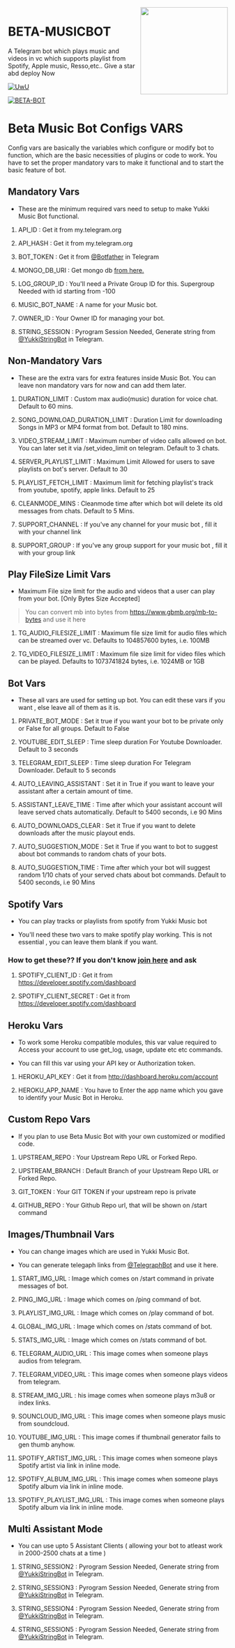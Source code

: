 <img src="https://telegra.ph/file/5803e5bc6ff1d65387925.jpg" align="right" width="200" height="200"/>

# BETA-MUSICBOT
A Telegram bot which plays music and videos in vc
which supports playlist from Spotify, Apple music, Resso,etc..
Give a star abd deploy Now

<p align="center">

  <a href="https://github.com/Jeolpaul"><img src="http://readme-typing-svg.herokuapp.com?color=00FF00&center=true&vCenter=true&multiline=false&lines=HI!+I+AM+A+MUSIC+BOT+WITH+MANY+FEATURES😀;FORK+ME+AND+DEPLOY+NOW😼;SUPPORT+US+BY+GIVING+A+STAR⭐;Developed+By+JEOL;THANKS+TO+TEAMYUKKI" alt="UwU">

</p>

[![BETA-BOT](https://www.herokucdn.com/deploy/button.svg)](https://heroku.com/deploy?template=https://github.com/Jeolpaul/BETA-MUSICBOT)



# Beta Music Bot Configs VARS

Config vars are basically the variables which configure or modify bot to function, which are the basic necessities of plugins or code to work. You have to set the proper mandatory vars to make it functional and to start the basic feature of bot.


## Mandatory Vars

- These are the minimum required vars need to setup to make Yukki Music Bot functional.

1. API_ID : Get it from my.telegram.org 

2. API_HASH  : Get it from my.telegram.org 

3. BOT_TOKEN : Get it from [@Botfather](http://t.me/BotFather) in Telegram

4. MONGO_DB_URI : Get mongo db [from here.](https://www.mongodb.com/)

5. LOG_GROUP_ID : You'll need a Private Group ID for this. Supergroup Needed with id starting from -100 

6. MUSIC_BOT_NAME : A name for your Music bot.

7. OWNER_ID : Your Owner ID for managing your bot.

8. STRING_SESSION : Pyrogram Session Needed, Generate string from [@YukkiStringBot](http://t.me/YukkiStringBot) in Telegram.

## Non-Mandatory Vars

- These are the extra vars for extra features inside Music Bot. You can leave non mandatory vars for now and can add them later.

1. DURATION_LIMIT : Custom max audio(music) duration for voice chat. Default to 60 mins.

2. SONG_DOWNLOAD_DURATION_LIMIT  : Duration Limit for downloading Songs in MP3 or MP4 format from bot. Default to 180 mins.

3. VIDEO_STREAM_LIMIT : Maximum number of video calls allowed on bot. You can later set it via /set_video_limit on telegram. Default to 3 chats.

4. SERVER_PLAYLIST_LIMIT : Maximum Limit Allowed for users to save playlists on bot's server. Default to 30

5. PLAYLIST_FETCH_LIMIT :  Maximum limit for fetching playlist's track from youtube, spotify, apple links. Default to 25

6. CLEANMODE_MINS : Cleanmode time after which bot will delete its old messages from chats. Default to 5 Mins.

7. SUPPORT_CHANNEL : If you've any channel for your music bot , fill it with your channel link

8. SUPPORT_GROUP : If you've any group support for your music bot , fill it with your group link

## Play FileSize Limit Vars

- Maximum File size limit for the audio and videos that a user can play from your bot. [Only Bytes Size Accepted]

> You can convert mb into bytes from https://www.gbmb.org/mb-to-bytes and use it here 

1. TG_AUDIO_FILESIZE_LIMIT : Maximum file size limit for audio files which can be streamed over vc. Defaults to 104857600 bytes, i.e. 100MB

2. TG_VIDEO_FILESIZE_LIMIT : Maximum file size limit for video files which can be played. Defaults to 1073741824 bytes, i.e. 1024MB or 1GB

## Bot Vars

- These all vars are used for setting up bot. You can edit these vars if you want , else leave all of them as it is.

1. PRIVATE_BOT_MODE : Set it true if you want your bot to be private only or False for all groups. Default to False

2. YOUTUBE_EDIT_SLEEP : Time sleep duration For Youtube Downloader. Default to 3 seconds

3. TELEGRAM_EDIT_SLEEP : Time sleep duration For Telegram Downloader. Default to 5 seconds

4. AUTO_LEAVING_ASSISTANT : Set it in True if you want to leave your assistant after a certain amount of time.

5. ASSISTANT_LEAVE_TIME : Time after which your assistant account will leave served chats automatically. Default to 5400 seconds, i.e 90 Mins

6. AUTO_DOWNLOADS_CLEAR : Set it True if you want to delete downloads after the music playout ends. 

7. AUTO_SUGGESTION_MODE : Set it True if you want to bot to suggest about bot commands to random chats of your bots. 

9. AUTO_SUGGESTION_TIME : Time after which your bot will suggest random 1/10 chats of your served chats about bot commands. Default to 5400 seconds, i.e 90 Mins

## Spotify Vars

- You can play tracks or playlists from spotify from Yukki Music bot

- You'll need these two vars to make spotify play working. This is not essential , you can leave them blank if you want.

### How to get these?? If you don't know [join here](https://t.me/BETA_BOTSUPPORT) and ask

1. SPOTIFY_CLIENT_ID : Get it from https://developer.spotify.com/dashboard 

2. SPOTIFY_CLIENT_SECRET : Get it from https://developer.spotify.com/dashboard 

## Heroku Vars

- To work some Heroku compatible modules, this var value required to Access your account to use get_log, usage, update etc etc commands.

- You can fill this var using your API key or Authorization token.



1. HEROKU_API_KEY : Get it from http://dashboard.heroku.com/account 

2. HEROKU_APP_NAME : You have to Enter the app name which you gave to identify your Music Bot in Heroku. 

## Custom Repo Vars

- If you plan to use Beta Music Bot with your own customized or modified code.

1. UPSTREAM_REPO : Your Upstream Repo URL or Forked Repo.

2. UPSTREAM_BRANCH : Default Branch of your Upstream Repo URL or Forked Repo. 

3. GIT_TOKEN : Your GIT TOKEN if your upstream repo is private

4. GITHUB_REPO : Your Github Repo url, that will be shown on /start command

## Images/Thumbnail Vars

- You can change images which are used in Yukki Music Bot.

- You can generate telegaph links from [@TelegraphBot](http://t.me/MKN_ID_Tgraph_bot) and use it here.

1. START_IMG_URL : Image which comes on /start command in private messages of bot.

2. PING_IMG_URL : Image which comes on /ping command of bot.

3. PLAYLIST_IMG_URL : Image which comes on /play command of bot. 

4. GLOBAL_IMG_URL : Image which comes on /stats command of bot. 

5. STATS_IMG_URL : Image which comes on /stats command of bot. 

6. TELEGRAM_AUDIO_URL : This image comes when someone plays audios from telegram. 

7. TELEGRAM_VIDEO_URL : This image comes when someone plays videos from telegram. 

8. STREAM_IMG_URL : his image comes when someone plays m3u8 or index links.

9. SOUNCLOUD_IMG_URL : This image comes when someone plays music from soundcloud. 

10. YOUTUBE_IMG_URL : This image comes if thumbnail generator fails to gen thumb anyhow.

11. SPOTIFY_ARTIST_IMG_URL : This image comes when someone plays Spotify artist via link in inline mode. 

12. SPOTIFY_ALBUM_IMG_URL : This image comes when someone plays Spotify album via link in inline mode. 

13. SPOTIFY_PLAYLIST_IMG_URL : This image comes when someone plays Spotify album via link in inline mode. 

## Multi Assistant Mode

- You can use upto 5 Assistant Clients ( allowing your bot to atleast work in 2000-2500 chats at a time )

1. STRING_SESSION2 : Pyrogram Session Needed, Generate string from [@YukkiStringBot](http://t.me/YukkiStringBot) in Telegram.

2. STRING_SESSION3 : Pyrogram Session Needed, Generate string from [@YukkiStringBot](http://t.me/YukkiStringBot) in Telegram.

3. STRING_SESSION4 : Pyrogram Session Needed, Generate string from [@YukkiStringBot](http://t.me/YukkiStringBot) in Telegram.

4. STRING_SESSION5 : Pyrogram Session Needed, Generate string from [@YukkiStringBot](http://t.me/YukkiStringBot) in Telegram.
